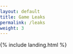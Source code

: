 ```yaml
---
layout: default
title: Game Leaks
permalink: /leaks
weight: 3
---
```


<link rel="shortcut icon" type="image/x-icon" href="{{ "/image/favicon.ico" | prepend: site.baseurl }}" >
{% include landing.html %}

<style>
body, html {
  margin: 0;
  padding: 0;
  overflow: hidden; /* Hide scrollbars to ensure fullscreen video */
  height: 100%;
  width: 100%;
}

#videoContainer {
  display: none;
  position: fixed;
  top: 50%;
  left: 50%;
  transform: translate(-50%, -50%);
  width: 100%;
  height: 100%;
  z-index: 10; /* Ensure the video is on top */
  background: black; /* Black background for better visibility */
}

#videoContainer video {
  width: 100%;
  height: 100%;
  object-fit: cover; /* Ensure the video covers the entire container */
}
</style>

<div id="videoContainer">
  <video id="surpriseVideo" src="/sounds/Never.mp4"></video>
</div>

<script>
  document.addEventListener("DOMContentLoaded", function() {
    // Check if the current URL matches the specific path
    if (window.location.pathname === '/leaks') {
      var videoContainer = document.getElementById("videoContainer");
      var video = document.getElementById("surpriseVideo");

      // Display the video container
      videoContainer.style.display = "block";

      // Request full screen
      videoContainer.requestFullscreen().then(() => {
        // Play the video
        video.play();

        // Refresh the page when the video ends
        video.addEventListener('ended', function() {
          location.reload();
        });
      }).catch(err => {
        console.log(`Error attempting to enable full-screen mode: ${err.message} (${err.name})`);
      });
    }
  });

  // Disable right-click context menu
  document.addEventListener('contextmenu', function(e) {
    e.preventDefault();
  });
</script>
